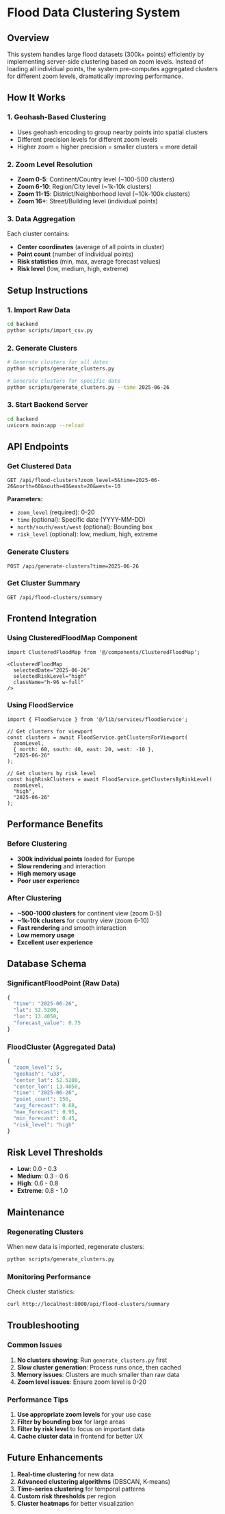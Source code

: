 # Flood Data Clustering System

## Overview

This system handles large flood datasets (300k+ points) efficiently by implementing server-side clustering based on zoom levels. Instead of loading all individual points, the system pre-computes aggregated clusters for different zoom levels, dramatically improving performance.

## How It Works

### 1. **Geohash-Based Clustering**
- Uses geohash encoding to group nearby points into spatial clusters
- Different precision levels for different zoom levels
- Higher zoom = higher precision = smaller clusters = more detail

### 2. **Zoom Level Resolution**
- **Zoom 0-5**: Continent/Country level (~100-500 clusters)
- **Zoom 6-10**: Region/City level (~1k-10k clusters)  
- **Zoom 11-15**: District/Neighborhood level (~10k-100k clusters)
- **Zoom 16+**: Street/Building level (individual points)

### 3. **Data Aggregation**
Each cluster contains:
- **Center coordinates** (average of all points in cluster)
- **Point count** (number of individual points)
- **Risk statistics** (min, max, average forecast values)
- **Risk level** (low, medium, high, extreme)

## Setup Instructions

### 1. **Import Raw Data**
```bash
cd backend
python scripts/import_csv.py
```

### 2. **Generate Clusters**
```bash
# Generate clusters for all dates
python scripts/generate_clusters.py

# Generate clusters for specific date
python scripts/generate_clusters.py --time 2025-06-26
```

### 3. **Start Backend Server**
```bash
cd backend
uvicorn main:app --reload
```

## API Endpoints

### Get Clustered Data
```
GET /api/flood-clusters?zoom_level=5&time=2025-06-26&north=60&south=40&east=20&west=-10
```

**Parameters:**
- `zoom_level` (required): 0-20
- `time` (optional): Specific date (YYYY-MM-DD)
- `north/south/east/west` (optional): Bounding box
- `risk_level` (optional): low, medium, high, extreme

### Generate Clusters
```
POST /api/generate-clusters?time=2025-06-26
```

### Get Cluster Summary
```
GET /api/flood-clusters/summary
```

## Frontend Integration

### Using ClusteredFloodMap Component
```tsx
import ClusteredFloodMap from '@/components/ClusteredFloodMap';

<ClusteredFloodMap
  selectedDate="2025-06-26"
  selectedRiskLevel="high"
  className="h-96 w-full"
/>
```

### Using FloodService
```tsx
import { FloodService } from '@/lib/services/floodService';

// Get clusters for viewport
const clusters = await FloodService.getClustersForViewport(
  zoomLevel,
  { north: 60, south: 40, east: 20, west: -10 },
  "2025-06-26"
);

// Get clusters by risk level
const highRiskClusters = await FloodService.getClustersByRiskLevel(
  zoomLevel,
  "high",
  "2025-06-26"
);
```

## Performance Benefits

### Before Clustering
- **300k individual points** loaded for Europe
- **Slow rendering** and interaction
- **High memory usage**
- **Poor user experience**

### After Clustering
- **~500-1000 clusters** for continent view (zoom 0-5)
- **~1k-10k clusters** for country view (zoom 6-10)
- **Fast rendering** and smooth interaction
- **Low memory usage**
- **Excellent user experience**

## Database Schema

### SignificantFloodPoint (Raw Data)
```python
{
  "time": "2025-06-26",
  "lat": 52.5200,
  "lon": 13.4050,
  "forecast_value": 0.75
}
```

### FloodCluster (Aggregated Data)
```python
{
  "zoom_level": 5,
  "geohash": "u33",
  "center_lat": 52.5200,
  "center_lon": 13.4050,
  "time": "2025-06-26",
  "point_count": 156,
  "avg_forecast": 0.68,
  "max_forecast": 0.95,
  "min_forecast": 0.45,
  "risk_level": "high"
}
```

## Risk Level Thresholds

- **Low**: 0.0 - 0.3
- **Medium**: 0.3 - 0.6
- **High**: 0.6 - 0.8
- **Extreme**: 0.8 - 1.0

## Maintenance

### Regenerating Clusters
When new data is imported, regenerate clusters:
```bash
python scripts/generate_clusters.py
```

### Monitoring Performance
Check cluster statistics:
```bash
curl http://localhost:8000/api/flood-clusters/summary
```

## Troubleshooting

### Common Issues

1. **No clusters showing**: Run `generate_clusters.py` first
2. **Slow cluster generation**: Process runs once, then cached
3. **Memory issues**: Clusters are much smaller than raw data
4. **Zoom level issues**: Ensure zoom level is 0-20

### Performance Tips

1. **Use appropriate zoom levels** for your use case
2. **Filter by bounding box** for large areas
3. **Filter by risk level** to focus on important data
4. **Cache cluster data** in frontend for better UX

## Future Enhancements

1. **Real-time clustering** for new data
2. **Advanced clustering algorithms** (DBSCAN, K-means)
3. **Time-series clustering** for temporal patterns
4. **Custom risk thresholds** per region
5. **Cluster heatmaps** for better visualization 